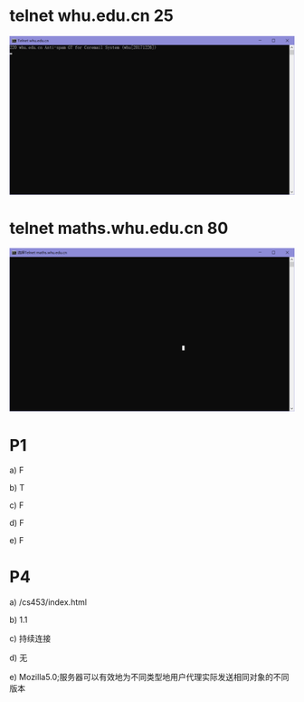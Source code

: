 # telnet whu.edu.cn 25

![](telnet.png)

# telnet maths.whu.edu.cn 80

![](telnet1.png)

# P1

a) F

b) T

c) F

d) F

e) F

# P4

a) /cs453/index.html

b) 1.1

c) 持续连接

d) 无

e) Mozilla5.0;服务器可以有效地为不同类型地用户代理实际发送相同对象的不同版本
